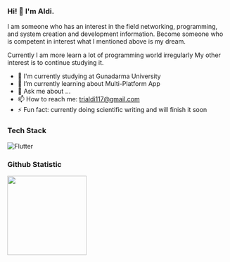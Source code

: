 ### Hi! 👋 I'm Aldi.

I am someone who has an interest in the field networking, programming, and system creation and development information. Become someone who is competent in interest what I mentioned above is my dream. 

Currently I am more learn a lot of programming world irregularly My other interest is to continue studying it.

- 🔭 I'm currently studying at Gunadarma University
- 🌱 I’m currently learning about Multi-Platform App
- 💬 Ask me about ...
- 📫 How to reach me: trialdi117@gmail.com
- ⚡ Fun fact: currently doing scientific writing and will finish it soon

### Tech Stack
<a href="https://flutter.dev/"><img align="left" alt="Flutter" title="Flutter" src="https://flutter.dev/assets/images/shared/brand/flutter/logo/flutter-lockup.png"/></a>
<br>

### Github Statistic
<p align="left">
<a href="https://github.com/trialdi">
  <img height="180em" src="https://github-readme-stats-eight-theta.vercel.app/api?username=trialdi&show_icons=true&theme=algolia&include_all_commits=true&count_private=true"/>
</a>
</p>
